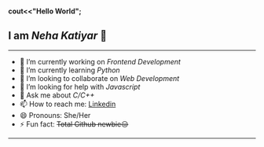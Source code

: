 #### cout<<"Hello World";
## I am **_Neha Katiyar_** 👋
***

- 🔭 I’m currently working on _Frontend Development_
- 🌱 I’m currently learning _Python_
- 👯 I’m looking to collaborate on _Web Development_
- 🤔 I’m looking for help with _Javascript_
- 💬 Ask me about _C/C++_
- 📫 How to reach me: [Linkedin](https://www.linkedin.com/in/neha-katiyar-361217204/)
- 😄 Pronouns: She/Her
- ⚡ Fun fact: ~~Total Github newbie:expressionless:~~
***
